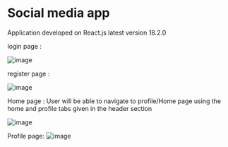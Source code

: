 # Social media app

Application developed on React.js latest version 18.2.0

login page :

![image](https://user-images.githubusercontent.com/107784718/192439883-7c72b123-c491-4b18-a528-b6d16aca60b5.png)


register page :

![image](https://user-images.githubusercontent.com/107784718/192439700-99ab7baf-c0e0-4bb2-a07e-b86266d857c3.png)


Home page :
User will be able to navigate to profile/Home page using the home and profile tabs given in the header section

![image](https://user-images.githubusercontent.com/107784718/191647328-bf42e0b5-0130-4736-bc0e-98842098d849.png)

Profile page:
![image](https://user-images.githubusercontent.com/107784718/192440226-28446f09-d1e6-401b-bec2-3326ba59965e.png)
